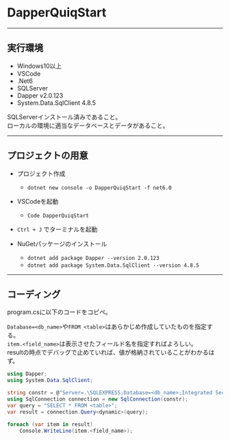 # DapperQuiqStart

---

## 実行環境

- Windows10以上  
- VSCode  
- .Net6  
- SQLServer  
- Dapper v2.0.123  
- System.Data.SqlClient 4.8.5

SQLServerインストール済みであること。  
ローカルの環境に適当なデータベースとデータがあること。  

---

## プロジェクトの用意

- プロジェクト作成  
  - `dotnet new console -o DapperQuiqStart -f net6.0`  

- VSCodeを起動  
  - `Code DapperQuiqStart`  

- `Ctrl + J` でターミナルを起動  

- NuGetパッケージのインストール  
  - `dotnet add package Dapper --version 2.0.123`  
  - `dotnet add package System.Data.SqlClient --version 4.8.5`  

---

## コーディング

program.csに以下のコードをコピペ。  

`Database=<db_name>`や`FROM <table>`はあらかじめ作成していたものを指定する。  
`item.<field_name>`は表示させたフィールド名を指定すればよろしい。  
resultの時点でデバッグで止めていれば、値が格納されていることがわかるはず。  

``` cs : program.cs
using Dapper;
using System.Data.SqlClient;

string constr = @"Server=.\SQLEXPRESS;Database=<db_name>;Integrated Security=True;";
using SqlConnection connection = new SqlConnection(constr);
var query = "SELECT * FROM <table>";
var result = connection.Query<dynamic>(query);

foreach (var item in result)
    Console.WriteLine(item.<field_name>);
```
